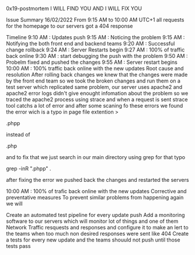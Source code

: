 0x19-postmortem
I WILL FIND YOU AND I WILL FIX YOU

Issue Summary
16/02/2022 From 9:15 AM to 10:00 AM UTC+1 all requests for the homepage to our servers got a 404 response

Timeline
9:10 AM : Updates push
9:15 AM : Noticing the problem
9:15 AM : Notifying the both front end and backend teams
9:20 AM : Successful change rollback
9:24 AM : Server Restarts begin
9:27 AM : 100% of traffic back online
9:30 AM : start debugging the push with the problem
9:50 AM : Probelm fixed and pushed the changes
9:55 AM : Server restart begins
10:00 AM : 100% traffic back online with the new updates
Root cause and resolution
After rolling back changes we knew that the changes were made by the front end team so we took the broken changes and run them on a test server which replicated same problem, our server uses apache2 and apache2 error logs didn't give enought infomation about the problem so we traced the apache2 process using strace and when a request is sent strace tool catchs a lot of error and after some scaning fo these errors we found the error wich is a typo in page file extention >

.phpp

instead of

.php

and to fix that we just search in our main directory using grep for that typo

grep -inR ".phpp" .

after fixing the error we pushed back the changes and restarted the servers

10:00 AM : 100% of trafic back online with the new updates
Corrective and preventative measures
To prevent similar problems from happening again we will

Create an automated test pipeline for every update push
Add a monitoring software to our servers which will monitor lot of things and one of them Network Traffic resquests and responses and configure it to make an lert to the teams when too much non desired responses were sent like 404
Create a tests for every new update and the teams shouuld not push until those tests pass
